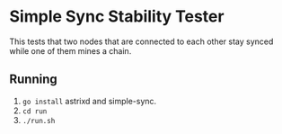 # Simple Sync Stability Tester
This tests that two nodes that are connected to each other
stay synced while one of them mines a chain.

## Running
 1. `go install` astrixd and simple-sync.
 2. `cd run`
 3. `./run.sh`


